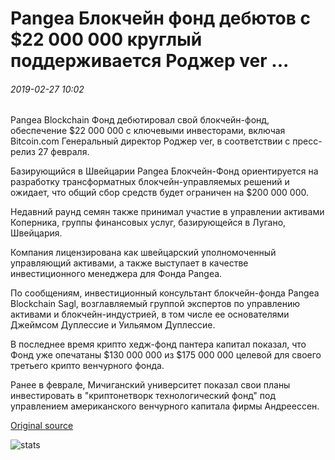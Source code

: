 # Pangea Блокчейн фонд дебютов с $22 000 000 круглый поддерживается Роджер ver ...

###### 2019-02-27 10:02

Pangea Blockchain Фонд дебютировал свой блокчейн-фонд, обеспечение $22 000 000 с ключевыми инвесторами, включая Bitcoin.com Генеральный директор Роджер ver, в соответствии с пресс-релиз 27 февраля.

Базирующийся в Швейцарии Pangea Блокчейн-Фонд ориентируется на разработку трансформатных блокчейн-управляемых решений и ожидает, что общий сбор средств будет ограничен на $200 000 000.

Недавний раунд семян также принимал участие в управлении активами Коперника, группы финансовых услуг, базирующейся в Лугано, Швейцария.

Компания лицензирована как швейцарский уполномоченный управляющий активами, а также выступает в качестве инвестиционного менеджера для Фонда Pangea.

По сообщениям, инвестиционный консультант блокчейн-фонда Pangea Blockchain Sagl, возглавляемый группой экспертов по управлению активами и блокчейн-индустрией, в том числе ее основателями Джеймсом Дуплессие и Уильямом Дуплессие.

В последнее время крипто хедж-фонд пантера капитал показал, что Фонд уже опечатаны $130 000 000 из $175 000 000 целевой для своего третьего крипто венчурного фонда.

Ранее в феврале, Мичиганский университет показал свои планы инвестировать в "криптонетворк технологический фонд" под управлением американского венчурного капитала фирмы Андреессен.

[Original source](https://cointelegraph.com/news/pangea-blockchain-fund-debuts-with-22-million-round-supported-by-roger-ver)

![stats](https://c.statcounter.com/11760860/0/a89fa40b/1/ "stats")